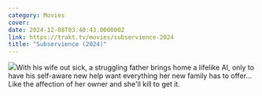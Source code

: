 ```yaml
---
category: Movies
cover: 
date: 2024-12-08T03:40:43.000000Z
link: https://trakt.tv/movies/subservience-2024
title: "Subservience (2024)"
---
```


![](https://walter-r2.trakt.tv/images/movies/000/856/019/fanarts/thumb/185a5c9e3f.jpg)With his wife out sick, a struggling father brings home a lifelike AI, only to have his self-aware new help want everything her new family has to offer... Like the affection of her owner and she'll kill to get it.